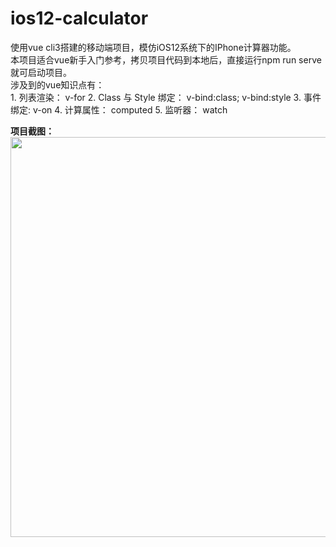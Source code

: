 # ios12-calculator
<div>使用vue cli3搭建的移动端项目，模仿iOS12系统下的IPhone计算器功能。</div>
<div>本项目适合vue新手入门参考，拷贝项目代码到本地后，直接运行npm run serve就可启动项目。</div>
<div>涉及到的vue知识点有：</div>
1. 列表渲染： v-for
2. Class 与 Style 绑定： v-bind:class; v-bind:style
3. 事件绑定: v-on
4. 计算属性： computed
5. 监听器： watch  
  
**项目截图：**  
<img src="https://raw.githubusercontent.com/guohaowu/ios12-iphone-calculator/master/src/assets/%E5%BE%AE%E4%BF%A1%E5%9B%BE%E7%89%87_20190403104818.png" width="640"  align=center />
